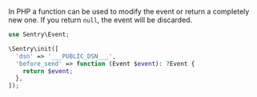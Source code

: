 In PHP a function can be used to modify the event or return a completely new one. If you return `null`, the event will be discarded.

```php
use Sentry\Event;

\Sentry\init([
  'dsn' => '___PUBLIC_DSN___',
  'before_send' => function (Event $event): ?Event {
    return $event;
  },
]);
```
